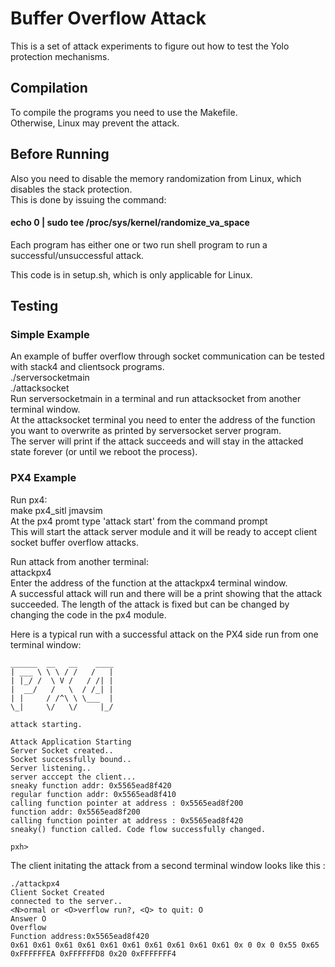 # Buffer Overflow Attack

This is a set of attack experiments to figure out how to test the Yolo protection mechanisms.

## Compilation

To compile the programs you need to use the Makefile.   
Otherwise, Linux may prevent the attack.

## Before Running

Also you need to disable the memory randomization from Linux, which disables the stack protection.   
This is done by issuing the command:  

#### echo 0 | sudo tee /proc/sys/kernel/randomize_va_space  

Each program has either one or two run shell program to run a successful/unsuccessful attack.

This code is in setup.sh, which is only applicable for Linux.  

## Testing

### Simple Example
 An example of buffer overflow through socket communication can be tested with stack4 and clientsock programs.  
./serversocketmain  
./attacksocket  
Run serversocketmain in a terminal and run attacksocket from another terminal window.  
At the attacksocket terminal you need to enter the address of the function you want to overwrite as printed by serversocket server program.  
The server will print if the attack succeeds and will stay in the attacked state forever (or until we reboot the process).  

### PX4 Example
Run px4:  
make px4_sitl jmavsim  
At the px4 promt type 'attack start' from the command prompt  
This will start the attack server module and it will be ready to accept client socket buffer overflow attacks.  

Run attack from another terminal:  
attackpx4  
Enter the address of the function at the attackpx4 terminal window.  
A successful attack will run and there will be a print showing that the attack succeeded. The length of the attack is fixed but can be changed by changing the code in the px4 module.  


Here is a typical run with a successful attack on the PX4 side run from one terminal window:

```
______  __   __    ____
| ___ \ \ \ / /   /   |
| |_/ /  \ V /   / /| |
|  __/   /   \  / /_| |
| |     / /^\ \ \___  |
\_|     \/   \/     |_/

attack starting.

Attack Application Starting
Server Socket created..
Socket successfully bound..
Server listening..
server acccept the client...
sneaky function addr: 0x5565ead8f420
regular function addr: 0x5565ead8f410
calling function pointer at address : 0x5565ead8f200
function addr: 0x5565ead8f200
calling function pointer at address : 0x5565ead8f420
sneaky() function called. Code flow successfully changed.

pxh> 

```
The client initating the attack from a second terminal window looks like this :


```
./attackpx4 
Client Socket Created
connected to the server..
<N>ormal or <O>verflow run?, <Q> to quit: O
Answer O
Overflow
Function address:0x5565ead8f420
0x61 0x61 0x61 0x61 0x61 0x61 0x61 0x61 0x61 0x61 0x 0 0x 0 0x55 0x65 0xFFFFFFEA 0xFFFFFFD8 0x20 0xFFFFFFF4 

```
